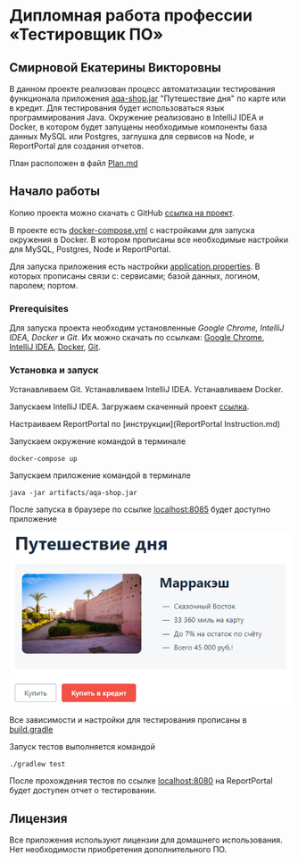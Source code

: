 # Дипломная работа профессии «Тестировщик ПО»
## Смирновой Екатерины Викторовны

В данном проекте реализован процесс автоматизации тестирования функционала приложения [aqa-shop.jar](artifacts/aqa-shop.jar) "Путешествие дня" по карте или в кредит.
Для тестирования будет использоваться язык программирования Java.
Окружение реализовано в IntelliJ IDEA и Docker, в котором будет запущены необходимые компоненты база данных MySQL или Postgres, заглушка для сервисов на Node, и ReportPortal для создания отчетов.  

План расположен в файл [Plan.md](Plan.md)

## Начало работы

Копию проекта можно скачать с GitHub [ссылка на проект](https://github.com/katerina331/Java-AQA-55-ItogDiplom).

В проекте есть [docker-compose.yml](docker-compose.yml) с настройками для запуска окружения в Docker. В котором прописаны все необходимые настройки для MySQL, Postgres, Node и ReportPortal.

Для запуска приложения есть настройки [application.properties](application.properties). В которых прописаны связи с: сервисами; базой данных, логином, паролем; портом.

### Prerequisites

Для запуска проекта необходим установленные _Google Chrome, IntelliJ IDEA, Docker_ и _Git_. Их можно скачать по ссылкам: [Google Chrome](https://www.google.com/intl/ru_ru/chrome/), [IntelliJ IDEA](https://www.jetbrains.com/ru-ru/idea/download/), [Docker](https://www.docker.com/), [Git](https://git-scm.com/downloads).

### Установка и запуск
Устанавливаем Git.
Устанавливаем IntelliJ IDEA.
Устанавливаем Docker.

Запускаем IntelliJ IDEA. Загружаем скаченный проект [ссылка](https://github.com/katerina331/Java-AQA-55-ItogDiplom).

Настраиваем ReportPortal по [инструкции](ReportPortal Instruction.md)

Запускаем окружение командой в терминале
```
docker-compose up
```

Запускаем приложение командой в терминале
```
java -jar artifacts/aqa-shop.jar
```
После запуска в браузере по ссылке [localhost:8085](https://localhost:8085) будет доступно приложение

![img.png](img.png)

Все зависимости и настройки для тестирования прописаны в [build.gradle](build.gradle)

Запуск тестов выполняется командой
```
./gradlew test
```

После прохождения тестов по ссылке [localhost:8080](https://localhost:8080) на ReportPortal будет доступен отчет о тестировании.


## Лицензия

Все приложения используют лицензии для домашнего использования. Нет необходимости приобретения дополнительного ПО.